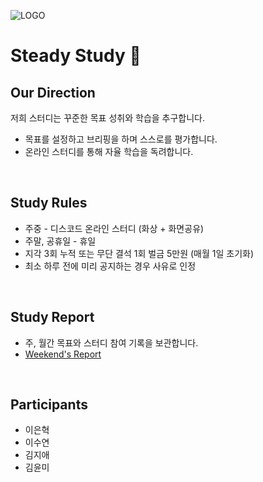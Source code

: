 
![LOGO](./etc/logo.png)
# Steady Study :blue_book:


## Our Direction
저희 스터디는 꾸준한 목표 성취와 학습을 추구합니다. 
- 목표를 설정하고 브리핑을 하며 스스로를 평가합니다.
- 온라인 스터디를 통해 자율 학습을 독려합니다.

</br>

## Study Rules
- 주중 - 디스코드 온라인 스터디 (화상 + 화면공유) 
- 주말, 공휴일 - 휴일
- 지각 3회 누적 또는 무단 결석 1회 벌금 5만원 (매월 1일 초기화)
- 최소 하루 전에 미리 공지하는 경우 사유로 인정

</br>


## Study Report
- 주, 월간 목표와 스터디 참여 기록을 보관합니다.
- [Weekend's Report](./1학기/Weekend's%20Report.md)

</br>

## Participants
- 이은혁
- 이수연
- 김지애
- 김윤미

